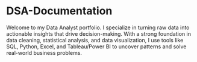 # DSA-Documentation
Welcome to my Data Analyst portfolio. I specialize in turning raw data into actionable insights that drive decision-making. With a strong foundation in data cleaning, statistical analysis, and data visualization, I use tools like SQL, Python, Excel, and Tableau/Power BI to uncover patterns and solve real-world business problems.
